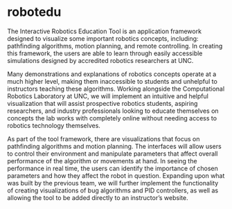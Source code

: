 # robotedu
The Interactive Robotics Education Tool is an application framework designed to visualize some important robotics concepts, including: pathfinding algorithms, motion planning, and remote controlling. In creating this framework, the users are able to learn through easily accessible simulations designed by accredited robotics researchers at UNC.

Many demonstrations and explanations of robotics concepts operate at a much higher level, making them inaccessible to students and unhelpful to instructors teaching these algorithms. Working alongside the Computational Robotics Laboratory at UNC, we will implement an intuitive and helpful visualization that will assist prospective robotics students, aspiring researchers, and industry professionals looking to educate themselves on concepts the lab works with completely online without needing access to robotics technology themselves.

As part of the tool framework, there are visualizations that focus on pathfinding algorithms and motion planning. The interfaces will allow users to control their environment and manipulate parameters that affect overall performance of the algorithm or movements at hand. In seeing the performance in real time, the users can identify the importance of chosen parameters and how they affect the robot in question. Expanding upon what was built by the previous team, we will further implement the functionality of creating visualizations of bug algorithms and PID controllers, as well as allowing the tool to be added directly to an instructor’s website.
